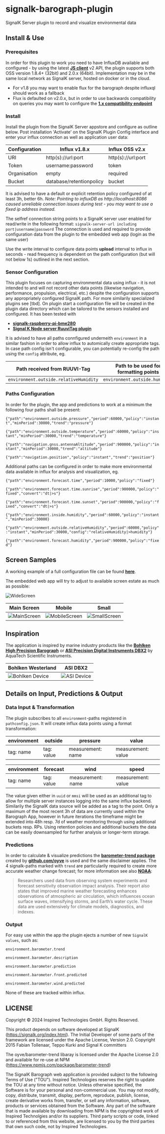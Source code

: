 # signalk-barograph-plugin
SignalK Server plugin to record and visualize environmental data

## Install & Use
### Prerequisites
In order for this plugin to work you need to have InfluxDB available and configured - by using the latest __[JS client](https://influxdata.github.io/influxdb-client-js/influxdb-client.html)__ v2 API, the plugin supports both OSS version 1.8.4+ (32bit) and 2.0.x (64bit). Implementation may be in the same local network as SignalK server, hosted on docker or in the cloud.
- For v1.8 you may want to enable flux for the barograph despite influxql should work as a fallback
- Flux is defaulted on v2.0.x, but in order to use backwards compatibility on queries you may want to configure the __[1.x compatibility endpoint](https://docs.influxdata.com/influxdb/v2.0/reference/api/influxdb-1x/query/)__ 

### Install
Install the plugin from the SignalK Server appstore and configure as outline below. Post installation 'Activate' on the SignalK Plugin Config interface and enter your influx connection as well as application user data:

| Configuration | Influx v1.8.x | Influx OSS v2.x |
| ------------- | ------------- | --------------- |
| URI           | http(s)://url:port | http(s)://url:port |
| Token         | username:password | token       |
| Organisation  | empty         | required        |
| Bucket        | database/retentionpolicy | bucket          |

It is advised to have a default or explicit retention policy configured of at least 3h, better 6h.
*Note: Pointing to influxDB as http://localhost:8086 caused unreliable connection issues during test - you may want to use a fixed ip address instead.*

The selfref connection string points to a SignalK server user enabled for read/write in the following format:
`signalk-server-url including port|username|password`
The connection is used and required to provide configuration data from the plugin to the embedded web app (login as the same user)   

Use the write interval to configure data points **upload** interval to influx in seconds - read frequency is dependent on the path configuration (but will not below 1s) outlined in the next section.

### Sensor Configuration
This plugin focuses on capturing environmental data using influx - it is not intended to and will not record other data points (likewise navigation, performance, propulsion, electrical, etc.) despite the configuration supports any appropriately configured SignalK path. For more similarily specialized plugins see [tbd]. On plugin start a configuration file will be created in the plugin data directory which can be tailored to the sensors installed and configured. It has been tested with 
- __[signalk-raspberry-pi-bme280](https://www.npmjs.com/package/signalk-raspberry-pi-bme280)__
- __[Signal K Node server RuuviTag plugin](https://www.npmjs.com/package/signalk-ruuvitag-plugin)__

It is advised to have all paths connfigured underneith `environment` in a similar fashion in order to allow influx to automically create appropriate tags. In case path config isn't configurable, you can potentially re-config the path using the `config` attribute, eg.

| Path received from RUUVI-Tag | Path to be used for formatting points |
| ------------- | --------------- |
| `environment.outside.relativeHumidity` | `environment.outside.humidity` | 

### Paths Configuration
In order for the plugin, the app and predictions to work at a minimum the following four paths shall be present:

`{"path":"environment.outside.pressure","period":60000,"policy":"instant","minPeriod":30000,"trend":"pressure"}`

`{"path":"environment.outside.temperature","period":60000,"policy":"instant","minPeriod":30000,"trend":"temperature"}`

`{"path":"navigation.gnss.antennaAltitude","period":900000,"policy":"instant","minPeriod":30000,"trend":"altitude"}`

`{"path":"navigation.position","policy":"instant","trend":"position"}`


Additional paths can be configured in order to make more environmental data available in influx for analysis and visualization, eg.

`{"path":"environment.forecast.time","period":10000,"policy":"fixed"}`

`{"path":"environment.forecast.time.sunrise","period":900000,"policy":"fixed","convert":"dt|>s"}`

`{"path":"environment.forecast.time.sunset","period":900000,"policy":"fixed","convert":"dt|>s"}`

`{"path":"environment.inside.humidity","period":60000,"policy":"instant","minPeriod":30000}`

`{"path":"environment.outside.relativeHumidity","period":60000,"policy":"instant","minPeriod":30000,"config":"relativeHumidity|>humidity"}`

`{"path":"environment.forecast.humidity","period":900000,"policy":"fixed"}`


## Screen Samples
A working example of a full configuration file can be found __[here](./samples/pathconfig.json)__.

The embedded web app will try to adjust to available screen estate as much as possible:

![WideScreen](./samples/signalk-barograph-wide.jpg)

| Main Screen | Mobile | Small |
| ------------- | ------------- | --------------- |
| ![MainScreen](./samples/signalk-barograph-main.jpg) | ![MobileScreen](./samples/signalk-barograph-mobile.jpg) | ![SmallScreen](./samples/signalk-barometer-small.jpg) |

## Inspiration
The application is inspired by marine industry products like the __[Bohlken High Precision Barograph](http://www.bohlken.net/bg/bg1512_en.htm)__ or __[ASI Precision Digital Instruments DBX2](https://www.digitalbarograph.com/)__ by AquaTech Scientific Instruments. 

| Bohlken Westerland | ASI DBX2 | 
| ------------- | ------------- | 
| ![Bohlken Device](./samples/BOHLKEN-barograph.jpg) | ![ASI Device](./samples/ASI-barograph2.jpg) |

## Details on Input, Predictions & Output
### Data Input & Transformation
The plugin subscribes to all `environment`-paths registered in `pathconfig.json`. It will create influx data points using a format transformation:

| environment | outside | pressure | value |
| ----------- | ------- | -------- | ----- |
| tag: name    | tag: value | measurement: name | measurement: value

| environment | forecast | wind | speed |
| ----------- | ------- | -------- | ----- |
| tag: name    | tag: value | measurement: name | measurement: value

The value given either in `uuid` or `mmsi` will be used as an additional tag to allow for multiple server instances logging into the same influx backend. Similarily the SignalK data source will be added as a tag to the point. Only a maximum of the most recent 3h of data are currently used within the Barograph App, however in future iterations the timeframe might be extended into 48h resp. 7d of weather monitoring through using additional buckets resp. RPs. Using retention policies and additional buckets the data can be easily downsampled for further analysis or longer-term storage.

### Predictions
In order to calculate & visualize predictions the __[barometer-trend package](https://www.npmjs.com/package/barometer-trend)__ created by __[github.com/oyve](https://github.com/oyve)__ is used and the same disclaimer applies. The 4 signalk-paths marked with `trend` are particularily required to create more accurate weather change forecast; for more information see also __[NOAA](https://globalocean.noaa.gov/News/sea-level-atmospheric-pressure-data-crucial-for-marine-weather-forecasts-says-new-study)__:
> Researchers used data from observing system experiments and forecast sensitivity observation impact analysis. Their report also states that improved marine weather forecasting enhances observations of atmospheric air circulation, which influences ocean surface waves, intensifying storms, and Earth’s water cycle. These data are used extensively for climate models, diagnostics, and indexes.
> 

### Output
For easy use within the app the plugin ejects a number of new `SignalK values`, such as: 

`environment.barometer.trend`

`environment.barometer.description`

`environment.barometer.prediction`

`environment.barometer.front.predicted`

`environment.barometer.wind.predicted`

None of these are tracked within influx.

## LICENSE
Copyright © 2024 Inspired Technologies GmbH. Rights Reserved.

This product depends on software developed at SignalK (https://signalk.org/index.html).
The Initial Developer of some parts of the framework are licensed under the Apache License, Version 2.0. 
Copyright 2015 Fabian Tollenaar, Teppo Kurki and Signal K committers

The oyve/barometer-trend libaray is licensed under the Apache License 2.0 and 
available for re-use at NPM (https://www.npmjs.com/package/barometer-trend)

The SignalK Barograph web application is provided subject to the following Terms of Use ("TOU"). Inspired Technologies reserves the right to update the TOU at any time without notice. Unless otherwise specified, the Software is for your personal and non-commercial use. You may not modify, copy, distribute, transmit, display, perform, reproduce, publish, license, create derivative works from, transfer, or sell any information, software, products or services obtained from the Software.
Any part of the software that is made available by downloading from NPM is the copyrighted work of Inspired Technolgies and/or its suppliers. Third party scripts or code, linked to or referenced from this website, are licensed to you by the third parties that own such code, not by Inspired Technologies.